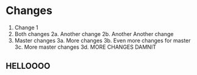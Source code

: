# Changes

1. Change 1
2. Both changes
2a. Another change
2b. Another Another change
3. Master changes
3a. More changes
3b. Even more changes for master
3c. More master changes
3d. MORE CHANGES DAMNIT

## HELLOOOO